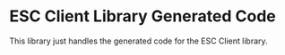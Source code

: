 # ESC Client Library Generated Code

This library just handles the generated code for the ESC Client library.
